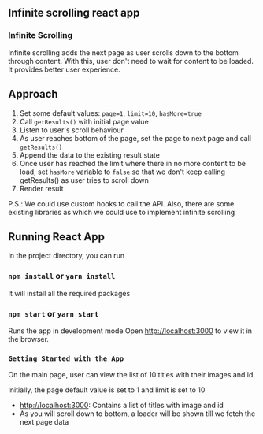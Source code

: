 ## Infinite scrolling react app

### Infinite Scrolling

Infinite scrolling adds the next page as user scrolls down to the bottom through content. With this, user don't need to wait for content to be loaded. It provides better user experience.

## Approach

1. Set some default values: `page=1`, `limit=10`, `hasMore=true`
2. Call `getResults()` with initial page value 
3. Listen to user's scroll behaviour
4. As user reaches bottom of the page, set the page to next page and call `getResults()`
5. Append the data to the existing result state
6. Once user has reached the limit where there in no more content to be load, set `hasMore` variable to `false` so that we don't keep calling getResults() as user tries to scroll down
7. Render result

P.S.: We could use custom hooks to call the API. Also, there are some existing libraries as which we could use to implement infinite scrolling

## Running React App

In the project directory, you can run

### `npm install` or `yarn install`
It will install all the required packages

### `npm start` or `yarn start`
Runs the app in development mode
Open [http://localhost:3000](http://localhost:3000) to view it in the browser.

### `Getting Started with the App`

On the main page, user can view the list of 10 titles with their images and id.

Initially, the page default value is set to 1 and limit is set to 10

- [http://localhost:3000](http://localhost:3000): Contains a list of titles with image and id
- As you will scroll down to bottom, a loader will be shown till we fetch the next page data
